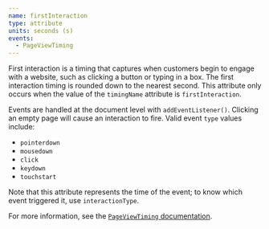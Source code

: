 ```yaml
---
name: firstInteraction
type: attribute
units: seconds (s)
events:
  - PageViewTiming
---
```


First interaction is a timing that captures when customers begin to engage with a website, such as clicking a button or typing in a box. The first interaction timing is rounded down to the nearest second. This attribute only occurs when the value of the `timingName` attribute is `firstInteraction`.

Events are handled at the document level with `addEventListener()`. Clicking an empty page will cause an interaction to fire. Valid event `type` values include:

*   `pointerdown`
*   `mousedown`
*   `click`
*   `keydown`
*   `touchstart`

Note that this attribute represents the time of the event; to know which event triggered it, use `interactionType`.

For more information, see the [`PageViewTiming` documentation](https://docs.newrelic.com/docs/browser/new-relic-browser/page-load-timing-resources/pageviewtiming-async-or-dynamic-page-details/#interactivity-metrics).